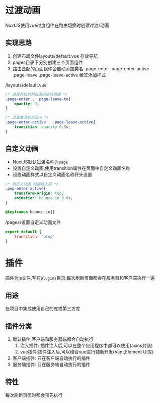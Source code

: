 # 过渡动画
NuxtJS使用vue过度组件在路由切换时创建过渡/动画

## 实现思路
1. 创建布局文件layouts/default.vue 存放导航
2. pages目录下分别创建三个页面组件
3. 路由匹配的页面组件会自动添加类名
.page-enter
.page-enter-active
.page-leave
.page-leave-active
给其添加样式

/layouts/default.vue
```css
/* 过渡开始前和过渡结束后隐藏 */
.page-enter , .page-leave-to{
    opacity: 0;
}

/* 过渡激活状态显示 */
.page-enter-active , .page-leave-active{
    transition: opacity 0.5s;
}
```

## 自定义动画
* NuxtJS默认过渡名称为`page`
* 设置自定义动画,使用transition属性在页面中自定义动画名称
* 设置动画样式以自定义动画名称开头设置

```css
/* 自定义动画 动画进入前 */
.pop-enter-active{
    transform-origin: top;
    animation: bounce-in 0.8s;
}

@keyframes bounce-in{}
```

/pages/设置自定义动画文件
```js
export default {
    transition: 'prop'
}
```

# 插件
插件为js文件,写在`plugins`目录,每次刷新页面都会在服务器和客户端执行一遍

## 用途
在项目中集成使用自己的库或第三方库

## 插件分类
1. 默认插件,客户端和服务器端都会自动执行
    1. 注入插件: 插件注入后,可以在整个应用程序中都可以使用(axios封装)
    2. vue插件:插件注入后,可以结合vue进行辅助开发(Vant,Element UI库)
2. 客户端插件: 只在客户端自动执行的插件
3. 服务端插件: 只在服务端自动执行的插件

## 特性
每次刷新页面时都会预先执行




